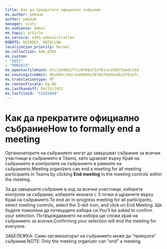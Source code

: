 ```yaml
---
title: Как да прекратите официално събрание
ms.author: pebaum
author: pebaum
manager: scotv
ms.audience: Admin
ms.topic: article
ms.service: o365-administration
ROBOTS: NOINDEX, NOFOLLOW
localization_priority: Normal
ms.collection: Adm_O365
ms.custom:
- "5852"
- "9002623"
ms.openlocfilehash: 67c33e90b1f7ca9f68af1ef01ce158075a0dc54d
ms.sourcegitcommit: 8bc60ec34bc1e40685e3976576e04a2623f63a7c
ms.translationtype: MT
ms.contentlocale: bg-BG
ms.lasthandoff: 04/15/2021
ms.locfileid: "51825684"
---
```

# <a name="how-to-formally-end-a-meeting"></a><span data-ttu-id="e5cf1-102">Как да прекратите официално събрание</span><span class="sxs-lookup"><span data-stu-id="e5cf1-102">How to formally end a meeting</span></span>

<span data-ttu-id="e5cf1-103">Организаторите на събранието могат да завършват  събрание за всички участници в събранието в Teams, като щракнат върху Край на събранието в контролите на събранието в рамките на събранието.</span><span class="sxs-lookup"><span data-stu-id="e5cf1-103">Meeting organizers can end a meeting for all meeting participants in Teams by clicking **End meeting** in the meeting controls within the meeting.</span></span>  

<span data-ttu-id="e5cf1-104">За да завършите събрание в ход за всички участници, изберете контроли за събрание, изберете иконата с 3 точки и щракнете върху Край на събранието.</span><span class="sxs-lookup"><span data-stu-id="e5cf1-104">To end an in-progress meeting for all participants, select meeting controls, select the 3-dot icon, and click on End Meeting.</span></span> <span data-ttu-id="e5cf1-105">Ще бъдете помолени да потвърдите избора си.</span><span class="sxs-lookup"><span data-stu-id="e5cf1-105">You’ll be asked to confirm your selection.</span></span> <span data-ttu-id="e5cf1-106">Потвърждаването на избора ще сложи край на събранието за всички.</span><span class="sxs-lookup"><span data-stu-id="e5cf1-106">Confirming your selection will end the meeting for everyone.</span></span>

<span data-ttu-id="e5cf1-107">ЗАБЕЛЕЖКА: Само организаторът на събранието може да "прекрати" събрание.</span><span class="sxs-lookup"><span data-stu-id="e5cf1-107">NOTE: Only the meeting organizer can "end" a meeting.</span></span>